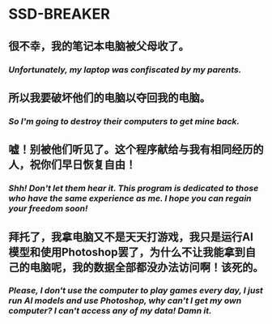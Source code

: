 # SSD-BREAKER
## 很不幸，我的笔记本电脑被父母收了。  
### *Unfortunately, my laptop was confiscated by my parents.*  
## 所以我要破坏他们的电脑以夺回我的电脑。
### *So I'm going to destroy their computers to get mine back.*  
## 嘘！别被他们听见了。这个程序献给与我有相同经历的人，祝你们早日恢复自由！  
### *Shh! Don't let them hear it. This program is dedicated to those who have the same experience as me. I hope you can regain your freedom soon!*
## 拜托了，我拿电脑又不是天天打游戏，我只是运行AI模型和使用Photoshop罢了，为什么不让我能拿到自己的电脑呢，我的数据全部都没办法访问啊！该死的。  
### *Please, I don't use the computer to play games every day, I just run AI models and use Photoshop, why can't I get my own computer? I can't access any of my data! Damn it.*